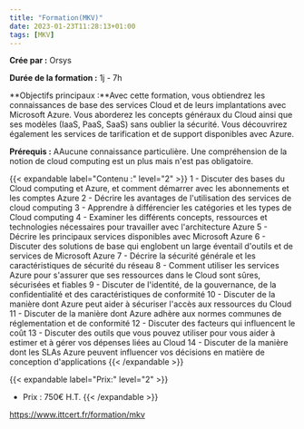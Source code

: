 ```yaml
---
title: "Formation(MKV)"
date: 2023-01-23T11:28:13+01:00
tags: [MKV]
---
```


**Crée par :** Orsys 

**Durée de la formation :** 1j - 7h

**Objectifs principaux :**Avec cette formation, vous obtiendrez les connaissances de base des services Cloud et de leurs implantations avec Microsoft Azure. Vous aborderez les concepts généraux du Cloud ainsi que ses modèles (IaaS, PaaS, SaaS) sans oublier la sécurité. Vous découvrirez également les services de tarification et de support disponibles avec Azure.

 **Prérequis :** AAucune connaissance particulière. Une compréhension de la notion de cloud computing est un plus mais n'est pas obligatoire.

{{< expandable label="Contenu :" level="2" >}}
1 - Discuter des bases du Cloud computing et Azure, et comment démarrer avec les abonnements et les comptes Azure
2 - Décrire les avantages de l'utilisation des services de cloud computing
3 - Apprendre à différencier les catégories et les types de Cloud computing
4 - Examiner les différents concepts, ressources et technologies nécessaires pour travailler avec l'architecture Azure
5 - Décrire les principaux services disponibles avec Microsoft Azure
6 - Discuter des solutions de base qui englobent un large éventail d'outils et de services de Microsoft Azure
7 - Décrire la sécurité générale et les caractéristiques de sécurité du réseau
8 - Comment utiliser les services Azure pour s'assurer que ses ressources dans le Cloud sont sûres, sécurisées et fiables
9 - Discuter de l'identité, de la gouvernance, de la confidentialité et des caractéristiques de conformité
10 - Discuter de la manière dont Azure peut aider à sécuriser l'accès aux ressources du Cloud
11 - Discuter de la manière dont Azure adhère aux normes communes de réglementation et de conformité
12 - Discuter des facteurs qui influencent le coût
13 - Discuter des outils que vous pouvez utiliser pour vous aider à estimer et à gérer vos dépenses liées au Cloud
14 - Discuter de la manière dont les SLAs Azure peuvent influencer vos décisions en matière de conception d'applications
{{< /expandable >}}

{{< expandable label="Prix:" level="2" >}}
- Prix : 750€ H.T.
{{< /expandable >}}



https://www.ittcert.fr/formation/mkv